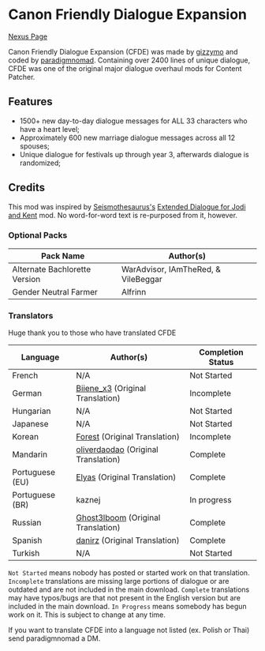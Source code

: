 # Canon Friendly Dialogue Expansion

[Nexus Page](https://www.nexusmods.com/stardewvalley/mods/2544)

Canon Friendly Dialogue Expansion (CFDE) was made by [gizzymo](https://www.nexusmods.com/stardewvalley/users/6238934) and coded by [paradigmnomad](https://www.nexusmods.com/users/26612284). Containing over 2400 lines of unique dialogue, CFDE was one of the original major dialogue overhaul mods for Content Patcher. 

## Features
- 1500+ new day-to-day dialogue messages for ALL 33 characters who have a heart level;
- Approximately 600 new marriage dialogue messages across all 12 spouses;
- Unique dialogue for festivals up through year 3, afterwards dialogue is randomized;

## Credits

This mod was inspired by [Seismothesaurus's](https://www.nexusmods.com/stardewvalley/users/45651647) [Extended Dialogue for Jodi and Kent](https://www.nexusmods.com/stardewvalley/mods/1288) mod. No word-for-word text is re-purposed from it, however.

### Optional Packs

Pack Name | Author(s)
--------- | ---------
Alternate Bachlorette Version | WarAdvisor, IAmTheRed, & VileBeggar
Gender Neutral Farmer | Alfrinn

### Translators
Huge thank you to those who have translated CFDE

Language     | Author(s) | Completion Status 
-----------  | ------ | ---------------
French | N/A | Not Started
German | [Biiene_x3](https://www.nexusmods.com/stardewvalley/users/34475265) (Original Translation)| Incomplete
Hungarian | N/A | Not Started
Japanese | N/A | Not Started
Korean | [Forest](https://www.nexusmods.com/stardewvalley/users/67648726) (Original Translation)| Incomplete
Mandarin | [oliverdaodao](https://www.nexusmods.com/stardewvalley/users/33334920) (Original Translation) | Complete
Portuguese (EU) | [Elyas](https://www.nexusmods.com/stardewvalley/users/53912806) (Original Translation) | Complete
Portuguese (BR) | kaznej | In progress
Russian | [Ghost3lboom](https://www.nexusmods.com/stardewvalley/users/67506381) (Original Translation) | Complete
Spanish | [danirz](https://www.nexusmods.com/stardewvalley/users/76761043) (Original Translation) | Complete
Turkish | N/A | Not Started

`Not Started` means nobody has posted or started work on that translation. `Incomplete` translations are missing large portions of dialogue or are outdated and are not included in the main download. `Complete` translations may have typos/bugs are that not present in the English version but are included in the main download. `In Progress` means somebody has begun work on it. This is subject to change at any time.

If you want to translate CFDE into a language not listed (ex. Polish or Thai) send paradigmnomad a DM.
